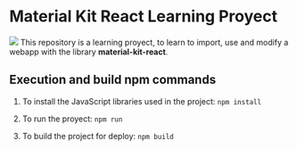 # Material Kit React Learning Proyect

[![](https://img.shields.io/badge/Tutorial-Templates-%23783578.svg)]()
This repository is a learning proyect, to learn to import, use and modify a webapp with the library **material-kit-react**.

## Execution and build npm commands

1. To install the JavaScript libraries used in the project:
   `npm install`

2. To run the proyect:
   `npm run`

3. To build the project for deploy:
   `npm build`
